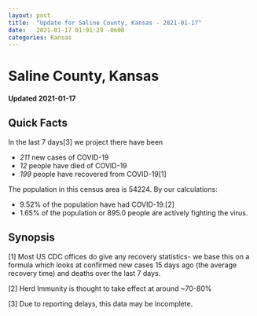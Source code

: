 ```yaml
---
layout: post
title:  "Update for Saline County, Kansas - 2021-01-17"
date:   2021-01-17 01:01:29 -0600
categories: Kansas
---
```


# Saline County, Kansas
#### Updated 2021-01-17

## Quick Facts

In the last 7 days[3] we project there have been
- *211* new cases of COVID-19
- *12* people have died of COVID-19
- *199* people have recovered from COVID-19[1]

The population in this census area is 54224. By our calculations:
- 9.52% of the population have had COVID-19.[2]
- 1.65% of the population or 895.0 people are actively fighting the virus.

## Synopsis




[1] Most US CDC offices do give any recovery statistics- we base this on a formula which looks at confirmed new cases
15 days ago (the average recovery time) and deaths over the last 7 days.

[2] Herd Immunity is thought to take effect at around ~70-80%

[3] Due to reporting delays, this data may be incomplete.
 
    